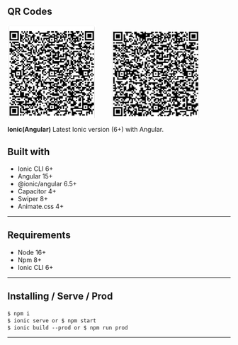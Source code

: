 ## QR Codes
<div align="">
  <img src="https://github.com/setoba1192/bank-app-test/blob/master/images/QR-CODE-1.jpeg" width="200"/>
  &nbsp;
  &nbsp;
  &nbsp;
  &nbsp;
  <img src="https://github.com/setoba1192/bank-app-test/blob/master/images/QR-CODE-2.jpeg" width="200"/>
</div>

**Ionic(Angular)** Latest Ionic version (6+) with Angular.

## Built with
* Ionic CLI 6+
* Angular 15+
* @ionic/angular 6.5+
* Capacitor 4+
* Swiper 8+
* Animate.css 4+
---

## Requirements
* Node 16+
* Npm 8+
* Ionic CLI 6+

---

## Installing / Serve / Prod
```
$ npm i
$ ionic serve or $ npm start
$ ionic build --prod or $ npm run prod
```

---

